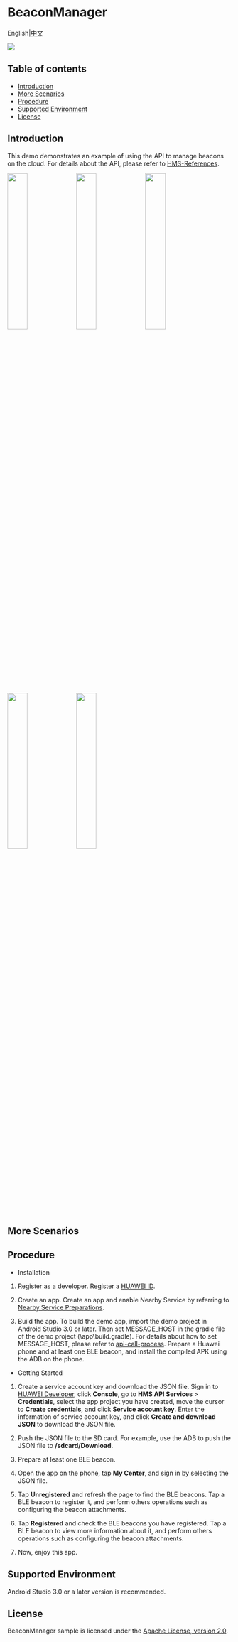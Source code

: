 # BeaconManager
English|[中文]()

[![](https://camo.githubusercontent.com/ce1c195eb2524e4e67a2e74bf6e9619555aa0913/68747470733a2f2f696d672e736869656c64732e696f2f62616467652f446f63732d686d736775696465732d627269676874677265656e)](https://developer.huawei.com/consumer/en/doc/development/HMSCore-Guides/introduction-0000001050040566)

## Table of contents
 * [Introduction](#introduction)
 * [More Scenarios](#more-scenarios)
 * [Procedure](#procedure)
 * [Supported Environment](#supported-environment)
 * [License](#license)

## Introduction
This demo demonstrates an example of using the API to manage beacons on the cloud. For details about the API, please refer to [HMS-References](https://developer.huawei.com/consumer/en/doc/HMSCore-References/common-interface-0000001050151532).

<img src="https://github.com/HMS-Core/hms-nearby-demo/blob/master/BeaconManager/Result_1.jpg" width = 30% height = 30% /> <img src="https://github.com/HMS-Core/hms-nearby-demo/blob/master/BeaconManager/Result_2.jpg" width = 30% height = 30% /> <img src="https://github.com/HMS-Core/hms-nearby-demo/blob/master/BeaconManager/Result_3.jpg" width = 30% height = 30% />
<img src="https://github.com/HMS-Core/hms-nearby-demo/blob/master/BeaconManager/Result_4.jpg" width = 30% height = 30% /> <img src="https://github.com/HMS-Core/hms-nearby-demo/blob/master/BeaconManager/Result_5.jpg" width = 30% height = 30% />

## More Scenarios


## Procedure
* Installation
1. Register as a developer.
Register a [HUAWEI ID](https://developer.huawei.com/consumer/en/).

2. Create an app.
Create an app and enable Nearby Service by referring to [Nearby Service Preparations](https://developer.huawei.com/consumer/en/doc/development/HMSCore-Guides/config-agc-0000001050040578).

3. Build the app.
To build the demo app, import the demo project in Android Studio 3.0 or later. Then set MESSAGE_HOST in the gradle file of the demo project (\app\build.gradle). For details about how to set MESSAGE_HOST, please refer to [api-call-process](https://developer.huawei.com/consumer/en/doc/HMSCore-References/common-interface-0000001050151532).
Prepare a Huawei phone and at least one BLE beacon, and install the compiled APK using the ADB on the phone.

* Getting Started 
1. Create a service account key and download the JSON file.
Sign in to [HUAWEI Developer](https://developer.huawei.com/consumer/en/), click **Console**, go to **HMS API Services** > **Credentials**, select the app project you have created, move the cursor to **Create credentials**, and click **Service account key**. Enter the information of service account key, and click **Create and download JSON** to download the JSON file.

2. Push the JSON file to the SD card.
For example, use the ADB to push the JSON file to **/sdcard/Download**.

3. Prepare at least one BLE beacon.

4. Open the app on the phone, tap **My Center**, and sign in by selecting the JSON file.

5. Tap **Unregistered** and refresh the page to find the BLE beacons. Tap a BLE beacon to register it, and perform others operations such as configuring the beacon attachments.

6. Tap **Registered** and check the BLE beacons you have registered. Tap a BLE beacon to view more information about it, and perform others operations such as configuring the beacon attachments.

7. Now, enjoy this app.

## Supported Environment
Android Studio 3.0 or a later version is recommended.

## License
BeaconManager sample is licensed under the [Apache License, version 2.0](http://www.apache.org/licenses/LICENSE-2.0).
